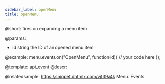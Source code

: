 ```yaml
---
sidebar_label: openMenu
title: openMenu
---          
```


@short:
fires on expanding a menu item

@params:
- id 		string		the ID of an opened menu item

@example:
menu.events.on("OpenMenu", function(id){
    // your code here
});


@template: api_event
@descr:


@relatedsample: https://snippet.dhtmlx.com/yjt39a4k	Menu. Events
